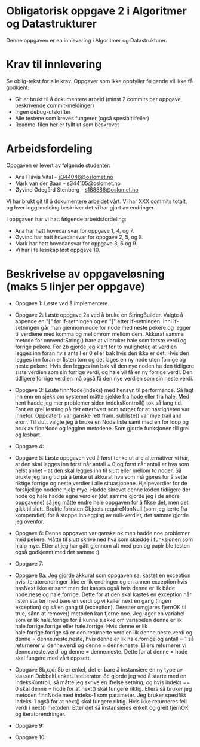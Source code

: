 # Obligatorisk oppgave 2 i Algoritmer og Datastrukturer

Denne oppgaven er en innlevering i Algoritmer og Datastrukturer. 

# Krav til innlevering

Se oblig-tekst for alle krav. Oppgaver som ikke oppfyller følgende vil ikke få godkjent:

* Git er brukt til å dokumentere arbeid (minst 2 commits per oppgave, beskrivende commit-meldinger)	
* Ingen debug-utskrifter
* Alle testene som kreves fungerer (også spesialtilfeller)
* Readme-filen her er fyllt ut som beskrevet

# Arbeidsfordeling

Oppgaven er levert av følgende studenter:
* Ana Flávia Vital - s344046@oslomet.no
* Mark van der Baan - s344105@oslomet.no
* Øyvind Ødegård Stenberg - s188886@oslomet.no

Vi har brukt git til å dokumentere arbeidet vårt. Vi har XXX commits totalt, og hver logg-melding beskriver det vi har gjort av endringer.

I oppgaven har vi hatt følgende arbeidsfordeling:
* Ana har hatt hovedansvar for oppgave 1, 4, og 7. 
* Øyvind har hatt hovedansvar for oppgave 2, 5, og 8. 
* Mark har hatt hovedansvar for oppgave 3, 6 og 9. 
* Vi har i fellesskap løst oppgave 10. 

# Beskrivelse av oppgaveløsning (maks 5 linjer per oppgave)

* Oppgave 1: Løste ved å implementere..

* Oppgave 2: Løste oppgave 2a ved å bruke en StringBuilder. Valgte å appende en "[" før if-setningen og en "]" etter if-setningen. 
             Inni if-setningen går man gjennom node for node med neste pekere og legger til verdiene med komma og mellomrom mellom dem. Akkurat samme metode for omvendtString() 
             bare at vi bruker hale som første verdi og forrige pekere. For 2b gjorde jeg klart for to muligheter, at verdien legges inn foran hvis antall er 0 eller bak hvis den 
             ikke er det. Hvis den legges inn foran er listen tom og det lages en ny node uten forrige og neste pekere. Hvis den legges inn bak vil den nye noden ha den tidligere 
             siste verdien som sin forrige verdi, og hale vil få en ny forrige verdi. Den tidligere forrige verdien må også få den nye verdien som sin neste verdi.
             
* Oppgave 3: Løste finnNode(indeks) med hensyn til performance. Så lagt inn enn en sjekk om systemet måtte sjekke fra hode eller fra hale. 
             Med hent hadde jeg mer problemer siden indeksKontroll() tok så lang tid. Fant en grei løsning på det etterhvert som sørget for at hastigheten var innefor.
             Oppdater() var ganske rett fram.
             subliste() var mye trail and erorr. Til slutt valgte jeg å bruke en Node liste samt med en for loop og bruk av finnNode og leggInn metodene. Som gjorde funksjonen till grei og lesbart.

* Oppgave 4: 

* Oppgave 5: Løste oppgaven ved å først tenke ut alle alternativer vi har, at den skal legges inn først når antall = 0 og først når antall er hva som helst annet - at den skal legges 
             inn til slutt eller mellom to noder. Så brukte jeg lang tid på å tenke ut akkurat hva som må gjøres for å sette riktige forrige og neste verdier i alle situasjonene. 
             Hjelpeverdier for de forskjellige nodene hjalp mye. Hadde skrevet denne koden tidligere der hode og hale hadde egne verdier (det samme gjorde jeg i de andre oppgavene) 
             så jeg måtte endre hele oppgaven for å fikse det, men det gikk til slutt. Brukte forrsten Objects.requireNonNull (som jeg lærte fra kompendiet) for å stoppe innlegging av null-verdier, 
             det samme gjorde jeg ovenfor.
             
* Oppgave 6: Denne oppgaven var ganske ok men hadde noe problemer med pekere. Måtte til slutt skrive ned hva som skjedde i funksjonen som hjalp mye.
             Etter at jeg har gått gjennom alt med pen og papir ble testen også godkjennt med det samme :).

* Oppgave 7:

* Oppgave 8a: Jeg gjorde akkurat som oppgaven sa, kastet en exception hvis iteratorendringer ikke er lik endringer og en annen exception hvis hasNext ikke er sann men det kastes også hvis denne er lik 
             både hode.nese og hale.forrige. Dette for at den skal kastes en exception når listen starter med bare en verdi og vi kaller next en gang (ingen exception) og så en gang til (exception). 
             Deretter omgjøres fjernOK til true, sånn at remove() metoden kan fjerne noe. Jeg lager en variabel som er lik hale.forrige for å kunne sjekke om variabelen denne er lik hale.forrige.forrige eller 
             hale.forrige. Hvis denne er lik hale.forrige.forrige så er den returnerte verdien lik denne.neste.verdi og denne = denne.neste.neste, hvis denne er lik hale.forrige og antall = 1 så returnerer 
             vi denne.verdi og denne = denne.neste. Ellers returnerer vi denne.neste.verdi og denne = denne.neste. Dette for at denne = hode skal fungere med vårt oppsett.

* Oppgave 8b,c,d: 8b er enkel, det er bare å instansiere en ny type av klassen DobbeltLenketListeIterator. 8c gjorde jeg ved å starte med en indeksKontroll, så måtte jeg skrive en if/else setning, og 
            hvis indeks == 0 skal denne = hode for at next() skal fungere riktig. Ellers så bruker jeg metoden finnNode med indeks-1 som parameter. Jeg bruker spesifikt indeks-1 også for at next() skal fungere riktig.
            Hvis ikke returneres feil verdi i next() metoden. Etter det så instansieres enkelt og greit fjernOK og iteratorendringer.
             
* Oppgave 9:

* Oppgave 10:

